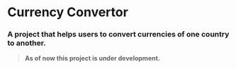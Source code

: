 # Currency Convertor

### A project that helps users to convert currencies of one country to another.

> **As of now this project is under development.**
